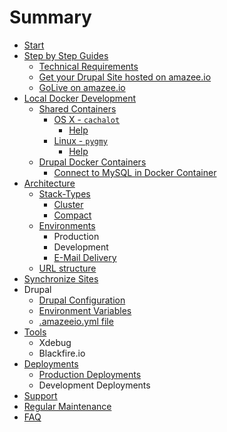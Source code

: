 # Summary

* [Start](README.md)
* [Step by Step Guides](step_by_step_guides/step_by_step_guides.md)
   * [Technical Requirements](step_by_step_guides/technical_requirements.md)
   * [Get your Drupal Site hosted on amazee.io](step_by_step_guides/get_your_drupal_site_hosted_on_amazeeio.md)
   * [GoLive on amazee.io](step_by_step_guides/step_by_step_guides/golive_on_amazeeio.md)
* [Local Docker Development](local_docker_development/local_docker_development.md)
   * [Shared Containers](local_docker_development/shared_containers.md)
       * [OS X - `cachalot`](local_docker_development/os_x_cachalot.md)
           * [Help](local_docker_development/os_x_cachalot/help.md)
       * [Linux - `pygmy`](local_docker_development/linux_pygmy.md)
           * [Help](local_docker_development/pygmy/help.md)
   * [Drupal Docker Containers](local_docker_development/drupal_site_containers.md)
       * [Connect to MySQL in Docker Container](local_docker_development/connect_to_mysql_from_external.md)
* [Architecture](architecture/architecture.md)
   * [Stack-Types](architecture/stack-types.md)
       * [Cluster](architecture/stack-types/cluster.md)
       * [Compact](architecture/stack-types/compact.md)
   * [Environments](architecture/environments.md)
       * Production
       * Development
       * [E-Mail Delivery](architecture/e-mail_delivery.md)
   * [URL structure](architecture/url_structure.md)
* [Synchronize Sites](step_by_step_guides/synchronize_sites.md)
* Drupal
   * [Drupal Configuration](drupal/settingsphpfiles.md)
   * [Environment Variables](drupal/environment_variables.md)
   * [.amazeeio.yml file](drupal/amazeeioyml_file.md)
* [Tools](tools.md)
   * Xdebug
   * Blackfire.io
* [Deployments](deployments.md)
   * [Production Deployments](production_deployments.md)
   * Development Deployments
* [Support](support.md)
* [Regular Maintenance](regular_maintenance.md)
* [FAQ](faq.md)

